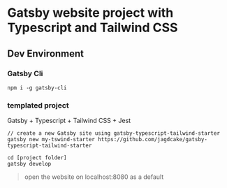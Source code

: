 # Gatsby website project with Typescript and Tailwind CSS

## Dev Environment

### Gatsby Cli
```
npm i -g gatsby-cli
```

### templated project
Gatsby + Typescript + Tailwind CSS + Jest
```
// create a new Gatsby site using gatsby-typescript-tailwind-starter
gatsby new my-tswind-starter https://github.com/jagdcake/gatsby-typescript-tailwind-starter

cd [project folder]
gatsby develop
```
> open the website on localhost:8080 as a default


